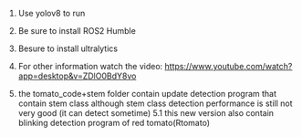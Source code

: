 

   1.  Use yolov8 to run

   2.  Be sure to install ROS2 Humble

   3.  Besure to install ultralytics

   4.  For other information watch the video: https://www.youtube.com/watch?app=desktop&v=ZDlO0BdY8vo

   5.  the tomato_code+stem folder contain update detection program that contain stem class although stem class detection performance is still not very good (it can detect sometime)
        5.1 this new version also contain blinking detection program of red tomato(Rtomato) 

